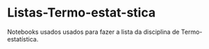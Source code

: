 # Listas-Termo-estat-stica
Notebooks usados usados para fazer a lista da disciplina de Termo-estatística.
